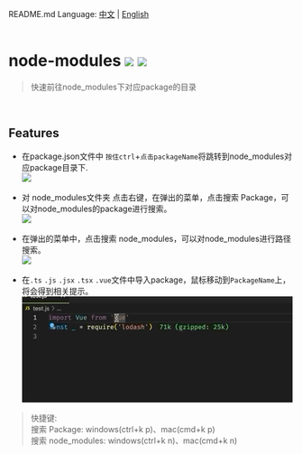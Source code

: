 README.md Language: [中文](https://github.com/zyrong/vscode-node-modules/blob/master/README.md) | [English](https://github.com/zyrong/vscode-node-modules/blob/master/README.en.md)
<br/><br/>

# node-modules ![](https://vsmarketplacebadge.apphb.com/version/zyrong.node-modules.svg) ![](https://vsmarketplacebadge.apphb.com/installs/zyrong.node-modules.svg)

> 快速前往node_modules下对应package的目录

<br/>

## Features

- 在package.json文件中 `按住ctrl`+`点击packageName`将跳转到node_modules对应package目录下.   
![](https://raw.githubusercontent.com/zyrong/vscode-node-modules/master/docs/1.gif)

- 对 node_modules文件夹 点击右键，在弹出的菜单，点击搜索 Package，可以对node_modules的package进行搜索。   
![](https://raw.githubusercontent.com/zyrong/vscode-node-modules/master/docs/2.gif)

- 在弹出的菜单中，点击搜索 node_modules，可以对node_modules进行路径搜索。   
![](https://raw.githubusercontent.com/zyrong/vscode-node-modules/master/docs/3.gif)

- 在`.ts` `.js` `.jsx` `.tsx` `.vue`文件中导入package，鼠标移动到`PackageName`上，将会得到相关提示。   
![](https://raw.githubusercontent.com/zyrong/vscode-node-modules/master/docs/4.gif)

> 快捷键:  
> 搜索 Package: windows(ctrl+k p)、mac(cmd+k p)  
> 搜索 node_modules: windows(ctrl+k n)、mac(cmd+k n)